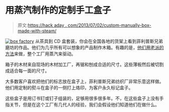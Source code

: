 # 用蒸汽制作的定制手工盒子

> 原文:[https://hack aday . com/2013/07/02/custom-manually-box-made-with-steam/](https://hackaday.com/2013/07/02/custom-handmade-boxes-made-with-steam/)

[![box factory](../Images/8dfa30fc9aa6b6d4a3ec780a5b9acfbd.png)](http://hackaday.com/wp-content/uploads/2013/07/box-factory.jpg) 从茶具到 CD 盒套装，你会在全国各地的货架上看到菲利普斯兄弟磨坊的作品。他们为几乎所有可以想象的产品制作木箱。有趣的是，[他们用老派的方法](http://www.youtube.com/watch?v=_mKSKZau9qs&feature=youtu.be)来做，整个工厂用蒸汽来驱动。

箱子的木材来自现场的木材加工厂，再锯和刨成合适的尺寸。这些薄板然后被切割成适合每一面的尺寸。

大多数客户喜欢把他们的标志放在盒子上，菲利普斯兄弟纺织厂非常乐意这样做。他们用定制的熨斗在盒子的一侧打上烙印，为客户永久标记盒子。

这些盒子是用订书钉或钉子组装的，足够用很多很多年。不，在这些盒子上没有手指关节，但是在这个工厂有几代人的经验，我们会假设他们知道他们在做什么。